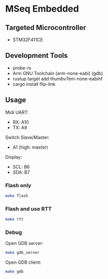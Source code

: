 # MSeq Embedded

## Targeted Microcontroller
* STM32F411CE

## Development Tools
* probe-rs
* Arm GNU Toolchain (arm-none-eabi) (gdb)
* rustup target add thumbv7em-none-eabihf
* cargo install flip-link

## Usage

Midi UART:
* RX: A10
* TX: A9

Switch Slave/Master:
* A1 (high: master)

Display:
* SCL: B6
* SDA: B7

### Flash only

```bash
make flash
```

### Flash and use RTT

```bash
make rtt
```

### Debug

Open GDB server:
```bash
make gdb_server
```
Open GDB client:
```bash
make gdb
```
